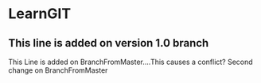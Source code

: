 # LearnGIT

## This line is added on version 1.0 branch

This Line is added on BranchFromMaster....This causes a conflict?
Second change on BranchFromMaster
